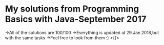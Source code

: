 # My solutions from Programming Basics with Java-September 2017
->All of the solutions are 100/100
->Everything is updated at 29.Jan.2018,but with the same tasks
->Feel free to look from them :) 
<{}>
